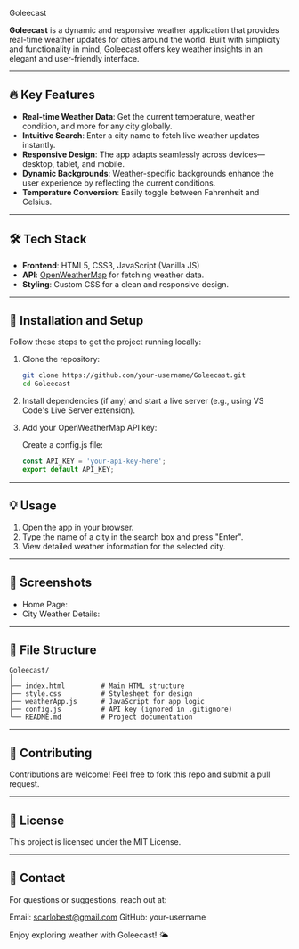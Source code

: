 Goleecast

**Goleecast** is a dynamic and responsive weather application that provides real-time weather updates for cities around the world. Built with simplicity and functionality in mind, Goleecast offers key weather insights in an elegant and user-friendly interface.

---

## 🔥 **Key Features**
- **Real-time Weather Data**: Get the current temperature, weather condition, and more for any city globally.
- **Intuitive Search**: Enter a city name to fetch live weather updates instantly.
- **Responsive Design**: The app adapts seamlessly across devices—desktop, tablet, and mobile.
- **Dynamic Backgrounds**: Weather-specific backgrounds enhance the user experience by reflecting the current conditions.
- **Temperature Conversion**: Easily toggle between Fahrenheit and Celsius.

---

## 🛠️ **Tech Stack**
- **Frontend**: HTML5, CSS3, JavaScript (Vanilla JS)
- **API**: [OpenWeatherMap](https://openweathermap.org/) for fetching weather data.
- **Styling**: Custom CSS for a clean and responsive design.

---

## 🚀 **Installation and Setup**
Follow these steps to get the project running locally:

1. Clone the repository:
   ```bash
   git clone https://github.com/your-username/Goleecast.git
   cd Goleecast
   ```
2. Install dependencies (if any) and start a live server (e.g., using VS Code's Live Server extension).

3. Add your OpenWeatherMap API key:

   Create a config.js file:
   ```javascript
   const API_KEY = 'your-api-key-here';
   export default API_KEY;
   ```

---

## 💡 **Usage**
1. Open the app in your browser.
2. Type the name of a city in the search box and press "Enter".
3. View detailed weather information for the selected city.

---

## 📸 **Screenshots**
- Home Page:
- City Weather Details:

---

## 📂 **File Structure**
```
Goleecast/
│
├── index.html         # Main HTML structure
├── style.css          # Stylesheet for design
├── weatherApp.js      # JavaScript for app logic
├── config.js          # API key (ignored in .gitignore)
└── README.md          # Project documentation
```

---

## 🤝 **Contributing**
Contributions are welcome! Feel free to fork this repo and submit a pull request.

---

## 📜 **License**
This project is licensed under the MIT License.

---

## 💬 **Contact**
For questions or suggestions, reach out at:

Email: scarlobest@gmail.com
GitHub: your-username

Enjoy exploring weather with Goleecast! 🌤️
